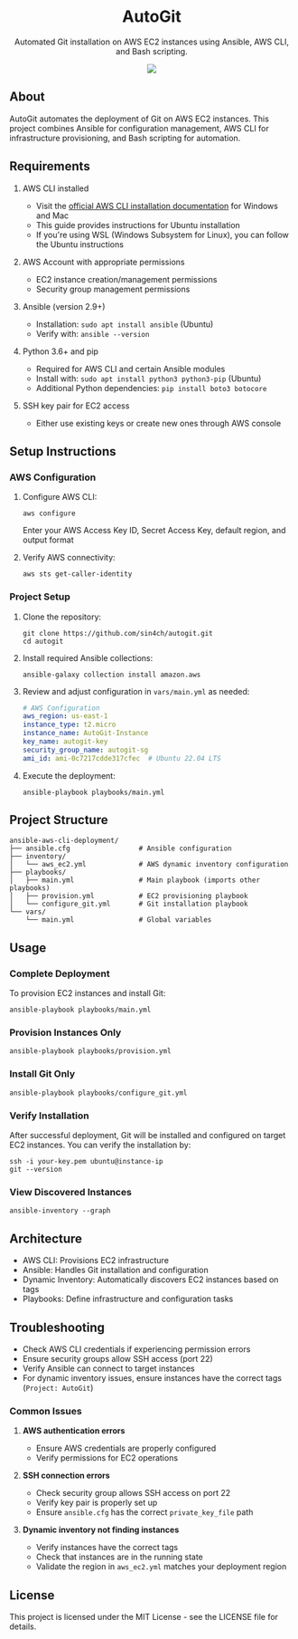 <div align="center">
  <h1 align="center">AutoGit</h1>
    <p>Automated Git installation on AWS EC2 instances using Ansible, AWS CLI, and Bash scripting.</p>
    <img src="https://github.com/user-attachments/assets/2c51f116-91ae-4d78-a0fc-bb5d35449b7b"/>
</div>

  ## About
  AutoGit automates the deployment of Git on AWS EC2 instances. This project combines Ansible for configuration management, AWS CLI for infrastructure provisioning, and Bash scripting for automation.

  ## Requirements
  1. AWS CLI installed
     - Visit the [official AWS CLI installation documentation](https://docs.aws.amazon.com/cli/latest/userguide/getting-started-install.html) for Windows and Mac
     - This guide provides instructions for Ubuntu installation
     - If you're using WSL (Windows Subsystem for Linux), you can follow the Ubuntu instructions

  2. AWS Account with appropriate permissions
     - EC2 instance creation/management permissions
     - Security group management permissions

  3. Ansible (version 2.9+)
     - Installation: `sudo apt install ansible` (Ubuntu)
     - Verify with: `ansible --version`

  4. Python 3.6+ and pip
     - Required for AWS CLI and certain Ansible modules
     - Install with: `sudo apt install python3 python3-pip` (Ubuntu)
     - Additional Python dependencies: `pip install boto3 botocore`

  5. SSH key pair for EC2 access
     - Either use existing keys or create new ones through AWS console

  ## Setup Instructions

  ### AWS Configuration
  1. Configure AWS CLI:
     ```
     aws configure
     ```
     Enter your AWS Access Key ID, Secret Access Key, default region, and output format

  2. Verify AWS connectivity:
     ```
     aws sts get-caller-identity
     ```

  ### Project Setup
  1. Clone the repository:
     ```
     git clone https://github.com/sin4ch/autogit.git
     cd autogit
     ```

  2. Install required Ansible collections:
     ```
     ansible-galaxy collection install amazon.aws
     ```

  3. Review and adjust configuration in `vars/main.yml` as needed:
     ```yaml
     # AWS Configuration
     aws_region: us-east-1
     instance_type: t2.micro
     instance_name: AutoGit-Instance
     key_name: autogit-key
     security_group_name: autogit-sg
     ami_id: ami-0c7217cdde317cfec  # Ubuntu 22.04 LTS
     ```

  4. Execute the deployment:
     ```
     ansible-playbook playbooks/main.yml
     ```

  ## Project Structure
  ```
  ansible-aws-cli-deployment/
  ├── ansible.cfg                 # Ansible configuration
  ├── inventory/
  │   └── aws_ec2.yml             # AWS dynamic inventory configuration
  ├── playbooks/
  │   ├── main.yml                # Main playbook (imports other playbooks)
  │   ├── provision.yml           # EC2 provisioning playbook
  │   └── configure_git.yml       # Git installation playbook
  └── vars/
      └── main.yml                # Global variables
  ```

  ## Usage
  ### Complete Deployment
  To provision EC2 instances and install Git:
  ```
  ansible-playbook playbooks/main.yml
  ```

  ### Provision Instances Only
  ```
  ansible-playbook playbooks/provision.yml
  ```

  ### Install Git Only
  ```
  ansible-playbook playbooks/configure_git.yml
  ```

  ### Verify Installation
  After successful deployment, Git will be installed and configured on target EC2 instances. You can verify the installation by:

  ```
  ssh -i your-key.pem ubuntu@instance-ip 
  git --version
  ```

  ### View Discovered Instances
  ```
  ansible-inventory --graph
  ```

  ## Architecture
  - AWS CLI: Provisions EC2 infrastructure
  - Ansible: Handles Git installation and configuration
  - Dynamic Inventory: Automatically discovers EC2 instances based on tags
  - Playbooks: Define infrastructure and configuration tasks

  ## Troubleshooting
  - Check AWS CLI credentials if experiencing permission errors
  - Ensure security groups allow SSH access (port 22)
  - Verify Ansible can connect to target instances
  - For dynamic inventory issues, ensure instances have the correct tags (`Project: AutoGit`)

  ### Common Issues
  1. **AWS authentication errors**
     - Ensure AWS credentials are properly configured
     - Verify permissions for EC2 operations

  2. **SSH connection errors**
     - Check security group allows SSH access on port 22
     - Verify key pair is properly set up
     - Ensure `ansible.cfg` has the correct `private_key_file` path

  3. **Dynamic inventory not finding instances**
     - Verify instances have the correct tags
     - Check that instances are in the running state
     - Validate the region in `aws_ec2.yml` matches your deployment region

  ## License
  This project is licensed under the MIT License - see the LICENSE file for details.
